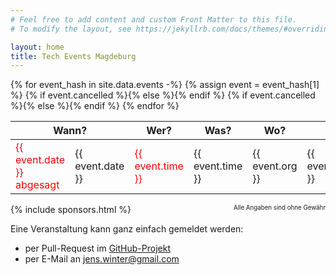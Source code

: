 ```yaml
---
# Feel free to add content and custom Front Matter to this file.
# To modify the layout, see https://jekyllrb.com/docs/themes/#overriding-theme-defaults

layout: home
title: Tech Events Magdeburg
---
```


<table>
    <thead>
        <tr>
            <th colspan="2">Wann?</th>
            <th>Wer?</th>
            <th>Was?</th>
            <th>Wo?</th>
            <th></th>
        </tr>
    </thead>
    <tbody>
        {% for event_hash in site.data.events -%}
        {% assign event = event_hash[1] %}
        <tr>
            {% if event.cancelled %}<td style="color: red;">{{ event.date }} <i class="fas fa-exclamation-triangle"></i> abgesagt</td>{% else %}<td>{{ event.date }}</td>{% endif %}
            {% if event.cancelled %}<td style="color: red;">{{ event.time }}</td>{% else %}<td>{{ event.time }}</td>{% endif %}
            <td>{{ event.org }}</td>
            <td>{{ event.title }}</td>
            <td>{{ event.location }}</td>
            <td><a href="{{ event.url }}">{{ event.url_title }}</a></td>
        </tr>
        {% endfor %}
    </tbody>
</table>

<sub style="float: right;"><sup>Alle Angaben sind ohne Gewähr</sup></sub>

{% include sponsors.html %}

Eine Veranstaltung kann ganz einfach gemeldet werden:
- per Pull-Request im [GitHub-Projekt](https://github.com/JensWinter/tech-events-magdeburg/tree/gh-pages)
- per E-Mail an <jens.winter@gmail.com>
